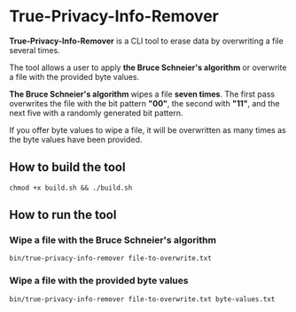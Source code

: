 # True-Privacy-Info-Remover

**True-Privacy-Info-Remover** is a CLI tool to erase data by overwriting
a file several times.

The tool allows a user to apply **the Bruce Schneier's algorithm** or
overwrite a file with the provided byte values.

**The Bruce Schneier's algorithm** wipes a file **seven times**. The
first pass overwrites the file with the bit pattern **"00"**, the
second with **"11"**, and the next five with a randomly generated bit
pattern.

If you offer byte values to wipe a file, it will be overwritten as
many times as the byte values have been provided.

## How to build the tool

``chmod +x build.sh && ./build.sh``

## How to run the tool

### Wipe a file with the Bruce Schneier's algorithm

``bin/true-privacy-info-remover file-to-overwrite.txt``

### Wipe a file with the provided byte values

``bin/true-privacy-info-remover file-to-overwrite.txt byte-values.txt``
